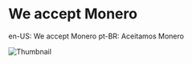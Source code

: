 # We accept Monero

en-US: We accept Monero
pt-BR: Aceitamos Monero

![Thumbnail](https://github.com/icarolongo/we-accept-monero/blob/main/png/we-accept-monero.en-US.png)
